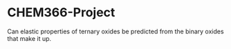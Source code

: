 # CHEM366-Project
Can elastic properties of ternary oxides be predicted from the binary oxides that make it up. 
